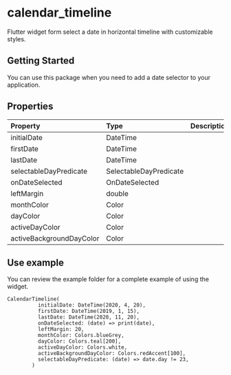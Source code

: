 # calendar_timeline

Flutter widget form select a date in horizontal timeline with customizable styles.

## Getting Started

You can use this package when you need to add a date selector to your application.

## Properties

| Property                 | Type                   | Description |
|:-------------------------|:-----------------------|:------------|
| initialDate              | DateTime               |             |
| firstDate                | DateTime               |             |
| lastDate                 | DateTime               |             |
| selectableDayPredicate   | SelectableDayPredicate |             |
| onDateSelected           | OnDateSelected         |             |
| leftMargin               | double                 |             |
| monthColor               | Color                  |             |
| dayColor                 | Color                  |             |
| activeDayColor           | Color                  |             |
| activeBackgroundDayColor | Color                  |             |


## Use example

You can review the example folder for a complete example of using the widget.

```
CalendarTimeline(
          initialDate: DateTime(2020, 4, 20),
          firstDate: DateTime(2019, 1, 15),
          lastDate: DateTime(2020, 11, 20),
          onDateSelected: (date) => print(date),
          leftMargin: 20,
          monthColor: Colors.blueGrey,
          dayColor: Colors.teal[200],
          activeDayColor: Colors.white,
          activeBackgroundDayColor: Colors.redAccent[100],
          selectableDayPredicate: (date) => date.day != 23,
        )
```